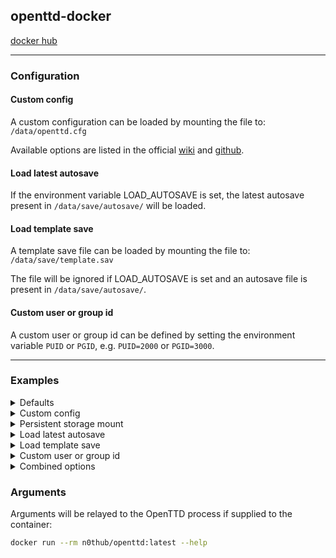 ## openttd-docker

[docker hub](https://hub.docker.com/r/n0thub/openttd)

---

### Configuration

#### Custom config

A custom configuration can be loaded by mounting the file to: `/data/openttd.cfg`

Available options are listed in the official [wiki](https://wiki.openttd.org/en/Archive/Manual/Settings/Openttd.cfg) and [github](https://github.com/OpenTTD/OpenTTD/blob/master/src/settings_type.h).

#### Load latest autosave

If the environment variable LOAD_AUTOSAVE is set, the latest autosave present in `/data/save/autosave/` will be loaded.

#### Load template save

A template save file can be loaded by mounting the file to: `/data/save/template.sav`

The file will be ignored if LOAD_AUTOSAVE is set and an autosave file is present in `/data/save/autosave/`.

#### Custom user or group id

A custom user or group id can be defined by setting the environment variable `PUID` or `PGID`, e.g. `PUID=2000` or `PGID=3000`.

---

### Examples

<details><summary>Defaults</summary>

**docker run**

```bash
docker run --interactive --tty --rm \
  -p "3979:3979/tcp"                \
  -p "3979:3979/udp"                \
  n0thub/openttd:latest
```

**docker compose**

```yaml
version: '3'
services:
  openttd:
    image: n0thub/openttd:latest
    ports:
      - "3979:3979/tcp"
      - "3979:3979/udp"
```

---

</details>

<details><summary>Custom config</summary>

**docker run**

```bash
docker run --interactive --tty --rm         \
  -p "3979:3979/tcp"                        \
  -p "3979:3979/udp"                        \
  -v "${PWD}/example.cfg:/data/openttd.cfg" \
  n0thub/openttd:latest
```

**docker compose**

```yaml
version: '3'
services:
  openttd:
    image: n0thub/openttd:latest
    ports:
      - "3979:3979/tcp"
      - "3979:3979/udp"
    volumes:
      - ./example.cfg:/data/openttd.cfg
```

---

</details>

<details><summary>Persistent storage mount</summary>

**docker run**

```bash
docker run --interactive --tty --rm \
  -p "3979:3979/tcp"                \
  -p "3979:3979/udp"                \
  -v "${PWD}/data/:/data/"          \
  n0thub/openttd:latest
```

**docker compose**

```yaml
version: '3'
services:
  openttd:
    image: n0thub/openttd:latest
    ports:
      - "3979:3979/tcp"
      - "3979:3979/udp"
    volumes:
      - ./data/:/data/
```

---

</details>

<details><summary>Load latest autosave</summary>

**docker run**

```bash
docker run --interactive --tty --rm \
  -p "3979:3979/tcp"                \
  -p "3979:3979/udp"                \
  -v "${PWD}/data/:/data/"          \
  -e LOAD_AUTOSAVE="true"           \
  n0thub/openttd:latest
```

**docker compose**

```yaml
version: '3'
services:
  openttd:
    image: n0thub/openttd:latest
    ports:
      - "3979:3979/tcp"
      - "3979:3979/udp"
    volumes:
      - ./data/:/data/
    environment:
      - LOAD_AUTOSAVE="true"
```

---

</details>

<details><summary>Load template save</summary>

**docker run**

```bash
docker run --interactive --tty --rm                \
  -p "3979:3979/tcp"                               \
  -p "3979:3979/udp"                               \
  -v "${PWD}/template.sav:/data/save/template.sav" \
  n0thub/openttd:latest
```

**docker compose**

```yaml
version: '3'
services:
  openttd:
    image: n0thub/openttd:latest
    ports:
      - "3979:3979/tcp"
      - "3979:3979/udp"
    volumes:
      - ./template.sav:/data/save/template.sav
```

---

</details>

<details><summary>Custom user or group id</summary>

**docker run**

```bash
docker run --interactive --tty --rm \
  -p "3979:3979/tcp"                \
  -p "3979:3979/udp"                \
  -v "${PWD}/data/:/data/"          \
  -e PUID=2000                      \
  -e PGID=3000                      \
  n0thub/openttd:latest
```

**docker compose**

```yaml
version: '3'
services:
  openttd:
    image: n0thub/openttd:latest
    ports:
      - "3979:3979/tcp"
      - "3979:3979/udp"
    volumes:
      - ./data/:/data/
    environment:
      - PUID=2000
      - PGID=3000
```

---

</details>

<details><summary>Combined options</summary>

**docker run**

```bash
docker run --interactive --tty --rm                \
  -p "3979:3979/tcp"                               \
  -p "3979:3979/udp"                               \
  -v "${PWD}/data/:/data/"                         \
  -v "${PWD}/example.cfg:/data/openttd.cfg"        \
  -v "${PWD}/template.sav:/data/save/template.sav" \
  -e PUID=2000                                     \
  -e PGID=3000                                     \
  -e LOAD_AUTOSAVE="true"                          \
  n0thub/openttd:latest
```

**docker compose**

```yaml
version: '3'
services:
  openttd:
    image: n0thub/openttd:latest
    ports:
      - "3979:3979/tcp"
      - "3979:3979/udp"
    volumes:
      - ./data/:/data/
      - ./example.cfg:/data/openttd.cfg
      - ./template.sav:/data/save/template.sav
    environment:
      - PUID=2000
      - PGID=3000
      - LOAD_AUTOSAVE="true"
```

---

</details>

### Arguments

Arguments will be relayed to the OpenTTD process if supplied to the container:

```bash
docker run --rm n0thub/openttd:latest --help
```
